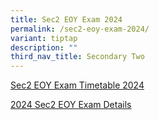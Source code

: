 ```yaml
---
title: Sec2 EOY Exam 2024
permalink: /sec2-eoy-exam-2024/
variant: tiptap
description: ""
third_nav_title: Secondary Two
---
```

<p><a href="/files/Exam Timetable 2024/2024_NSS_End_of_Year_Exam_Timetable_Sec_2.pdf" rel="noopener nofollow" target="_blank">Sec2 EOY Exam Timetable 2024</a>
</p>
<p><a href="https://for.edu.sg/2024-nss-t4eye-s2" rel="noopener nofollow" target="_blank">2024 Sec2 EOY Exam Details</a>
</p>